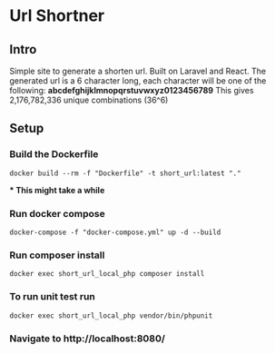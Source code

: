 # Url Shortner

## Intro

Simple site to generate a shorten url. Built on Laravel and React. The generated url is a 6 character long, each character will be one of the following: **abcdefghijklmnopqrstuvwxyz0123456789** This gives 2,176,782,336 unique combinations (36^6)

## Setup

### Build the Dockerfile

`docker build --rm -f "Dockerfile" -t short_url:latest "."`

__* This might take a while__

### Run docker compose

`docker-compose -f "docker-compose.yml" up -d --build`

### Run composer install

`docker exec short_url_local_php composer install`

### To run unit test run

`docker exec short_url_local_php vendor/bin/phpunit`

### Navigate to http://localhost:8080/

